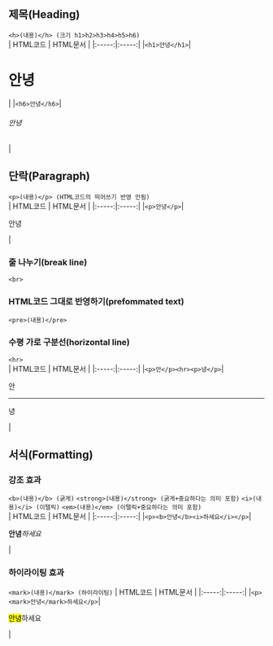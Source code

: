 ## 제목(Heading)
```<h>(내용)</h> (크기 h1>h2>h3>h4>h5>h6)```<br>
| HTML코드 | HTML문서 |
|:-----:|:-----:|
|```<h1>안녕</h1>```|<h1>안녕</h1>|
|```<h6>안녕</h6>```|<h6>안녕</h6>|
<br>

## 단락(Paragraph)
```<p>(내용)</p> (HTML코드의 띄어쓰기 반영 안됨)``` <br>
| HTML코드 | HTML문서 |
|:-----:|:-----:|
|```<p>안녕</p>```|<p>안녕</p>|
<br>

### 줄 나누기(break line) 
```<br>```<br>
### HTML코드 그대로 반영하기(prefommated text)
```<pre>(내용)</pre>```<br>
### 수평 가로 구분선(horizontal line)
```<hr>```<br>
| HTML코드 | HTML문서 |
|:-----:|:-----:|
|```<p>안</p><hr><p>녕</p>```|<p>안</p><hr></p>녕</p>|
## 서식(Formatting)
### 강조 효과
```<b>(내용)</b> (굵게)```
```<strong>(내용)</strong> (굵게+중요하다는 의미 포함)```
```<i>(내용)</i> (이탤릭)```
```<em>(내용)</em> (이탤릭+중요하다는 의미 포함)```<br>
| HTML코드 | HTML문서 |
|:-----:|:-----:|
|```<p><b>안녕</b><i>하세요</i></p>```|<p><b>안녕</b><i>하세요</i></p>|
### 하이라이팅 효과
```<mark>(내용)</mark> (하이라이팅)```
| HTML코드 | HTML문서 |
|:-----:|:-----:|
|```<p><mark>안녕</mark>하세요</p>```|<p><mark>안녕</mark>하세요</p>|
